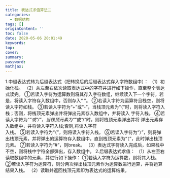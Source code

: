 ```yaml
---
title: 表达式求值算法二
categories:
  - 数据结构
tags: []
originContent: ''
toc: false
date: 2020-05-06 20:01:49
keywords:
top:
cover:
summary:
password:
mathjax:
---
```


1.中缀表达式转为后缀表达式（把转换后的后缀表达式存入字符数组中）：
（1）初始化栈。
（2）从左至右依次读取表达式中的字符并进行如下操作，直至整个表达式读完。
	①若读入字符为运算数则将其存入字符数组，继续读入下一个字符，若是，将读入字符存入数组中，否则存入“ ”。
	②若读入字符为运算符且栈空，则将读入字符如栈。
	③若读入字符为“+”或“-”，当栈顶元素为“（”时，则将读入字符入栈；否则，将栈顶元素弹出并将弹出元素存入数组中，并将读入 
        字符入栈。
	④若读入字符为“*”或“/”，当栈顶元素为“*”或“/”时，则将栈顶元素弹出并将	弹出元素存入数组中，并将读入字符入栈;否则,将读入字符	 
        入栈。
	⑤若读入字符为“（”，则将读入字符入栈。
	⑥若读入字符为“）”，则将弹出栈顶元素，并将弹出的运算符存入数组中，直到栈顶元素为“（”，此时弹出栈顶元素。
	⑦若读入字符为“#”，则break。
（3）表达式字符读入完成后，如果栈中不空，则将栈中字符全部弹出，存入数组中。
2.后缀表达式求值：
（1）从左至右读取数组中的元素，并进行如下操作：
	①若读入字符为运算数，则将其入栈。
	②若读入字符为运算符，则分两次弹出栈顶元素作为运算数进行运算，并将运算结果入栈。
（2）读取并返回栈顶元素即为表达式的运算结果。